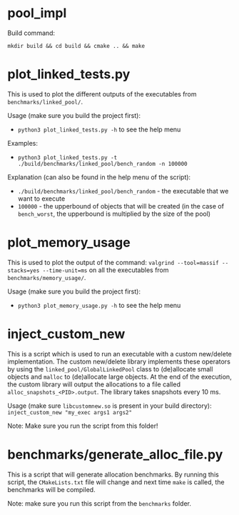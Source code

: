 # pool_impl

Build command:

`mkdir build && cd build && cmake .. && make`

# plot_linked_tests.py

This is used to plot the different outputs of the executables from `benchmarks/linked_pool/`.

Usage (make sure you build the project first):
* `python3 plot_linked_tests.py -h` to see the help menu

Examples:
* `python3 plot_linked_tests.py -t ./build/benchmarks/linked_pool/bench_random -n 100000`

Explanation (can also be found in the help menu of the script):
* `./build/benchmarks/linked_pool/bench_random` - the executable that we want to execute
* `100000` - the upperbound of objects that will be created (in the case of `bench_worst`, the upperbound is multiplied by the size of the pool)


# plot_memory_usage

This is used to plot the output of the command:
`valgrind --tool=massif --stacks=yes --time-unit=ms`
on all the executables from `benchmarks/memory_usage/`.

Usage (make sure you build the project first):
* `python3 plot_memory_usage.py -h` to see the help menu


# inject_custom_new

This is a script which is used to run an executable with a custom new/delete
implementation. The custom new/delete library implements these operators by
using the `linked_pool/GlobalLinkedPool` class to (de)allocate small objects and
`malloc` to (de)allocate large objects.
At the end of the execution, the custom library will output the allocations
to a file called `alloc_snapshots_<PID>.output`. The library takes snapshots
every 10 ms.

Usage (make sure `libcustomnew.so` is present in your build directory):
`inject_custom_new "my_exec args1 args2"`

Note: Make sure you run the script from this folder!

# benchmarks/generate_alloc_file.py

This is a script that will generate allocation benchmarks. By running this
script, the `CMakeLists.txt` file will change and next time `make` is called,
the benchmarks will be compiled.

Note: make sure you run this script from the `benchmarks` folder.

